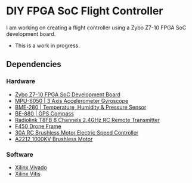 # DIY FPGA SoC Flight Controller

I am working on creating a flight controller using a Zybo Z7-10 FPGA SoC development board. 
- This is a work in progress.

## Dependencies

### Hardware

* [Zybo Z7-10 FPGA SoC Development Board](https://digilent.com/shop/zybo-z7-zynq-7000-arm-fpga-soc-development-board/?gad_source=1&gclid=Cj0KCQiAkeSsBhDUARIsAK3tiedDBNo96Tg5VWCeuEqzXgPKJSFg8GQ0qwLCV-v5TlTKltLerrQGLDkaAjBgEALw_wcB)
* [MPU-6050 | 3 Axis Accelerometer Gyroscope ](https://www.amazon.com/HiLetgo-MPU-6050-Accelerometer-Gyroscope-Converter/dp/B01DK83ZYQ?th=1)
* [BME-280 | Temperature, Humidity & Pressure Sensor](https://www.amazon.com/HiLetgo-Atmospheric-Pressure-Temperature-Humidity/dp/B01N47LZ4P/ref=sr_1_4_pp?crid=26D8OFTXFGDHJ&dib=eyJ2IjoiMSJ9.j5d_CypzPZZ7IqFy8wJXjUreL_lLgqXw20qXTRL-32IOz5UhJ2IOT2ICFsOsrhux6A_hI5dmn_iP5OyYYcgug_XI8bFWqDYdS2vamXDZ8dHnKDMvz_ouCILU8KTHVXK94WgC8NCqGisWCGJjOXRC7Bb0bgLJHyD7Vi6WvBXAnWJuQevODvG9ncMQBLj2F1BkXjXkstJh9-qsnvvvVJvzXEAUVuQcVrrWYZkqpyzYHdpjtt3ry32HegTVfv9ep3Zjr40MiAu50kNTB3aR3V-KHWee0-wyZE8Pu4sB42DIz6A.0GVcH7Dljz6P94bLDgSuvHJ9IYW480xBLNvMB0qmrvo&dib_tag=se&keywords=bme280&qid=1708401957&s=industrial&sprefix=bme280%2Cindustrial%2C193&sr=1-4)
* [BE-880 | GPS Compass](https://www.amazon.com/Geekstory-Receiver-HMC5883L-38400bps-Controller/dp/B0BZV22XJJ/ref=sr_1_2?dib=eyJ2IjoiMSJ9.TVMIGF-K8hpxyNFPxqWbASxq_4q4jc5xruC-2KGSM5pDpV4MP2qJiecKYR-Zavj6suMMoU96IjNLDG9lTUdV_AiVEcOgBXBIJen2AkS-GJnwuOPVbykIjx-hFfgr-xeB-mas5dvdL2IGZN-rV-yacRNsZI0Hy_WAZxCyjzmC9FbHG0oBBfYPcczv2HUzrUyAYsSjz8SjAr3YDaA-FA94-awLB5WWDntXPju1FBrJv8Q.vLb7_r6gt61mG-iQms0zbuF2FZFvUXRuFmP5Xe3YImY&dib_tag=se&keywords=be-880%2Bgps&qid=1708402010&sr=8-2&th=1)
* [Radiolink T8FB 8 Channels 2.4GHz RC Remote Transmitter](https://www.amazon.com/Radiolink-Transmitter-Receiver-2-4GHz-Controller/dp/B07DPK9Q9X/ref=sr_1_8?crid=34H23UYBP2SKA&dib=eyJ2IjoiMSJ9.DPB_D_-uXEtxyzGycjiEyngkkrfimBVfbW4ewKRMgHdWoZd8kxR5b7jw0f5nMZls2Qb6V5CaN3ZfWsz7HZxhJrX90tzAb0QPEJUbYPUGGb2kpEbRmFlTLI2P86QUEIuNXMQfID7UFSSD-5kdgcvyu__B-VTDg-fb5czwKHN0Wl5XwdQDziz_BhiWEbAXvPp5PIw9FovmLC-oN_uPQwk0yAiQCDHy_djiuKr69YO0ViHIPJ16aY1Z_osZuZJMaIu-6asyX8v1I-ymjkhxUaAazSm7HCGohjngMDOZZgtEtbo.cCZTWbZ4u9XV9URevBCROmEVp4g-vu0lXmYiJxgRPmQ&dib_tag=se&keywords=drone+transmitter+radiolink&qid=1708402155&sprefix=drone+transmitter+radiolink%2Caps%2C165&sr=8-8)
* [F450 Drone Frame](https://www.amazon.com/HAWKS-WORK-Quadcopter-Soldered-version/dp/B09YQ4G4ZZ/ref=sr_1_1_sspa?crid=3N3WTXPM9LDKL&dib=eyJ2IjoiMSJ9.4SM5ot4VWDgjLdCVw62C2yKGLYTUUuc3lbi4BrTFGE9lpAKh0yMmMXJ_HIy-w1ENHsgIOVhhmYWpFB1ATbVhs8RRjUUaeWzyVOR1N0ha3JY5y-i-1TJu3e379htrydVJESWKMowWwq3ruebfXOp-SGRewwEUEbb5dCo8WSYisElMiAdD_meuExWMUxu_mJaVYU8nyTCTg59dAqnkI0jdbjbaDX142WhmPunSSgKYpJLF43dOjwTOQLx0ovp_XpcfKXJkWCgRW7E7xXokXZvfmimUiE6o6ibQ7mAoeM-98c8.ubOFJzHZ3AU_jyVGw8lJqdBcv9VBNKbAPPYqhvaB-e4&dib_tag=se&keywords=f450%2Bdrone%2Bframe&qid=1708402234&sprefix=f450%2Bdrone%2Caps%2C195&sr=8-1-spons&sp_csd=d2lkZ2V0TmFtZT1zcF9hdGY&th=1)
* [30A RC Brushless Motor Electric Speed Controller](https://www.amazon.com/RC-Brushless-Electric-Controller-bullet/dp/B071GRSFBD/ref=sr_1_4?crid=JMXOMHTAUCHV&dib=eyJ2IjoiMSJ9.wcXRcC8u6WMTk321CJMspA4Bjo8WyvU7S9tdHj4XXrRZN6O7hHFl5kzbjSvzMTZ-En1jRhSm3J4cd7zgXAknn8JgPXHhCurCiWyFo9wgS5pcgzPpAIhjxL9Zowfe-L6ReOSvZWRXDYMergQ2oleuHK2eYooR3kCsa7zb9R_QjHrUg5n7qfPdMynH9s7QN47VYThoIomzGBI9prRIGsj_hF-og1T7GlsKNxmGigtNDy_M2_I7ierAaly00huwBsoYgW8GAUCkMK90ynJmFmaWF3O137GK70m53xuhO36fMbs.yiFtRNF5yDGhqlkxH_yx9H00WZNZ_0crOrciYLcckoY&dib_tag=se&keywords=30A%2BRC%2BBrushless%2BMotor%2BElectric%2BSpeed%2BController%2BESC%2B3A%2BUBEC%2Bwith%2BXT60%2B%26%2B3.5mm%2BBullet%2BPlugs&qid=1708402480&sprefix=30a%2Brc%2Bbrushless%2Bmotor%2Belectric%2Bspeed%2Bcontroller%2Besc%2B3a%2Bubec%2Bwith%2Bxt60%2B%26%2B3.5mm%2Bbullet%2Bplugs%2Caps%2C155&sr=8-4&th=1)
* [A2212 1000KV Brushless Motor](https://www.amazon.com/QWinOut-Brushless-Outrunner-Multi-Copter-Quadcopter/dp/B07CVDHQKS/ref=sr_1_1?crid=1G5IM8DKU8SIP&dib=eyJ2IjoiMSJ9._27XAJ6z8Xiract4kND7udNpiqoN_pQC9MedRzfhIFYGyRx9oyV5UhlLUdA22XvwF8kf8OSVQj0Fo-E9RT67TuAs-i4kOSFeHEzr5NU0mvVaUnKGs5Vf8deE6-NLwU4lUR9LpMEcDlGJF7BHMjlHVvMGppm1qU6BHaiMaZuR91UzML-gfybXsLUigy1LmJ-3tyF6_1ikHYOK8w0fWH6f9ZbS-gAenApGc8AXPPVziHve8GzoEiNgXvsa65UJDh4SNVLwRSYLvnt5_zQseZ6h8uqAZkQQI8VzSBp9jZAkarI.3QyAjjS6RmnuF1MkatmTFHBwq5IZlhVe7zZr4WBPnxk&dib_tag=se&keywords=QWinOut%2BA2212%2B1000KV%2BBrushless%2BOutrunner%2BMotor%2B13T%2Bwith%2B3.5mm%2BMale%2BBanana%2BBullet%2Bfor%2BRC%2BDIY%2BAircraft%2BMulti-Copter%2BQuadcopter%2BDrone%2B(1%2BPcs)&qid=1708402578&sprefix=qwinout%2Ba2212%2B1000kv%2Bbrushless%2Boutrunner%2Bmotor%2B13t%2Bwith%2B3.5mm%2Bmale%2Bbanana%2Bbullet%2Bfor%2Brc%2Bdiy%2Baircraft%2Bmulti-copter%2Bquadcopter%2Bdrone%2B1%2Bpcs%2B%2Caps%2C229&sr=8-1&th=1)

### Software

* [Xilinx Vivado](https://www.xilinx.com/products/design-tools/vivado.html)
* [Xilinx Vitis](https://www.xilinx.com/products/design-tools/vitis.html)